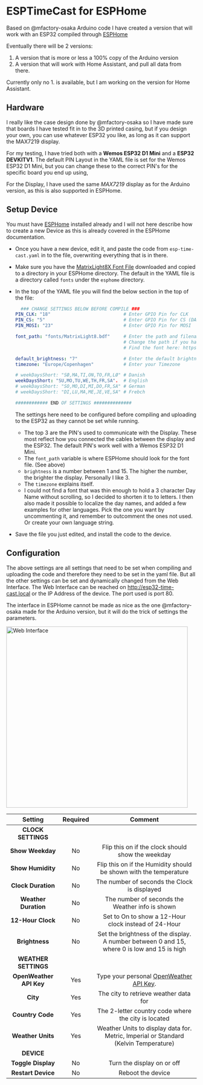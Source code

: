 # ESPTimeCast for ESPHome

Based on @mfactory-osaka Arduino code I have created a version that will work with an ESP32 compiled through [ESPHome](https://esphome.io/)

Eventually there will be 2 versions:

1. A version that is more or less a 100% copy of the Arduino version
2. A version that will work with Home Assistant, and pull all data from there.

Currently only no 1. is available, but I am working on the version for Home Assistant.

## Hardware

I really like the case design done by @mfactory-osaka so I have made sure that boards I have tested fit in to the 3D printed casing, but if you design your own, you can use whatever ESP32 you like, as long as it can support the MAX7219 display.

For my testing, I have tried both with a **Wemos ESP32 D1 Mini** and a **ESP32 DEVKITV1**. The default PIN Layout in the YAML file is set for the Wemos ESP32 D1 Mini, but you can change these to the correct PIN's for the specific board you end up using,

For the Display, I have used the same *MAX7219* display as for the Arduino version, as this is also supported in ESPHome.

## Setup Device

You must have [ESPHome](https://esphome.io/) installed already and I will not here describe how to create a new Device as this is already covered in the ESPHome documentation.

* Once you have a new device, edit it, and paste the code from `esp-time-cast.yaml` in to the file, overwriting everything that is in there.
* Make sure you have the [MatrixLight8X Font File](https://github.com/trip5/Matrix-Fonts/blob/main/8-series/MatrixLight8X.ttf) downloaded and copied to a directory in your ESPHome directory. The default in the YAML file is a directory called `fonts` under the `esphome` directory.
* In the top of the YAML file you will find the below section in the top of the file:
  ```yaml
    ### CHANGE SETTINGS BELOW BEFORE COMPILE ###
  PIN_CLK: "18"                           # Enter GPIO Pin for CLK
  PIN_CS: "5"                             # Enter GPIO Pin for CS (DATA)
  PIN_MOSI: "23"                          # Enter GPIO Pin for MOSI

  font_path: "fonts/MatrixLight8.bdf"     # Enter the path and filename of the font you use. I recommend the file entered.
                                          # Change the path if you have not placed it in a fonts directory under esphome
                                          # Find the font here: https://github.com/trip5/Matrix-Fonts/tree/main/8-series

  default_brightness: "7"                 # Enter the default brightness level of the display 0 -15
  timezone: "Europe/Copenhagen"           # Enter your Timezone

  # weekDaysShort: "SØ,MA,TI,ON,TO,FR,LØ" # Danish
  weekDaysShort: "SU,MO,TU,WE,TH,FR,SA".  # English
  # weekDaysShort: "SO,MO,DI,MI,DO,FR,SA" # German
  # weekDaysShort: "DI,LU,MA,ME,JE,VE,SA" # Frebch

  ############ END OF SETTINGS ############## 
  ````

  The settings here need to be configured before compiling and uploading to the ESP32 as they cannot be set while running.
  * The top 3 are the PIN's used to communicate with the Display. These most reflect how you connected the cables between the display and the ESP32. The default PIN's work well with a Wemos ESP32 D1 Mini.
  * The `font_path` variable is where ESPHome should look for the font file. (See above)
  * `brightness` is a number between 1 and 15. The higher the number, the brighter the display. Personally I like 3.
  * The `timezone` explains itself.
  * I could not find a font that was thin enough to hold a 3 character Day Name without scrolling, so I decided to shorten it to to letters. I then also made it possible to localize the day names, and added a few examples for other languages. Pick the one you want by uncommenting it, and remember to outcomment the ones not used. Or create your own language string.

* Save the file you just edited, and install the code to the device.

## Configuration

The above settings are all settings that need to be set when compiling and uploading the code and therefore they need to be set in the yaml file. But all the other settings can be set and dynamically changed from the Web Interface.
The Web Interface can be reached on http://esp32-time-cast.local or the IP Address of the device. The port used is port 80.

The interface in ESPHome cannot be made as nice as the one @mfactory-osaka made for the Arduino version, but it will do the trick of settings the parameters.

<img src="esp32_timecast_settings.png" alt="Web Interface" width="480">

| Setting | Required | Comment |
|:-------------:|:-------:|:-------:|
| **CLOCK SETTINGS** |  |  |
| **Show Weekday** | No | Flip this on if the clock should show the weekday |
| **Show Humidity** | No | Flip this on if the Humidity should be shown with the temperature |
| **Clock Duration** | No | The number of seconds the Clock is displayed |
| **Weather Duration** | No | The number of seconds the Weather info is shown |
| **12-Hour Clock** | No | Set to On to show a 12-Hour clock instead of 24-Hour |
| **Brightness** | No | Set the brightness of the display. A number between 0 and 15, where 0 is low and 15 is high |
| **WEATHER SETTINGS** |  |  |
| **OpenWeather API Key** | Yes | Type your personal [OpenWeather API Key](https://openweathermap.org/api). |
| **City** | Yes | The city to retrieve weather data for  |
| **Country Code** | Yes | The 2-letter country code where the city is located |
| **Weather Units** | Yes | Weather Units to display data for. Metric, Imperial or Standard (Kelvin Temperature)   |
| **DEVICE** |  |  |
| **Toggle Display** | No | Turn the display on or off |
| **Restart Device** | No | Reboot the device |

